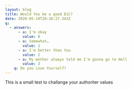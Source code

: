 ```yaml
---
layout: blog
title: Would You be a good DiC?
date: 2020-05-19T20:26:27.343Z
q:
  - answers:
      - a: I'm okay
        value: 0
      - a: Somewhat…
        value: 1
      - a: I'm better than You
        value: 2
      - a: My mother always told me I'm gonna go to Hell
        value: 3
    q: Do you Love Yourself?
---
```

This is a small test to challange your authoriter values
